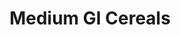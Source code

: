 ---
type: GiDataTablePage
title: Medium GI Cereals
description: Medium Glycemic Index Cereals
keywords: gi, GI, Glycemic Index, glycemic index, GlycemicIndex, glycemicindex, gi of Cereals, GI of Cereals, Glycemic Index of Cereals, glycemic index of Cereals, GlycemicIndex of Cereals, glycemicindex of Cereals, Cereals, Medium GI Cereals, Medium Glycemic Index Cereals
---